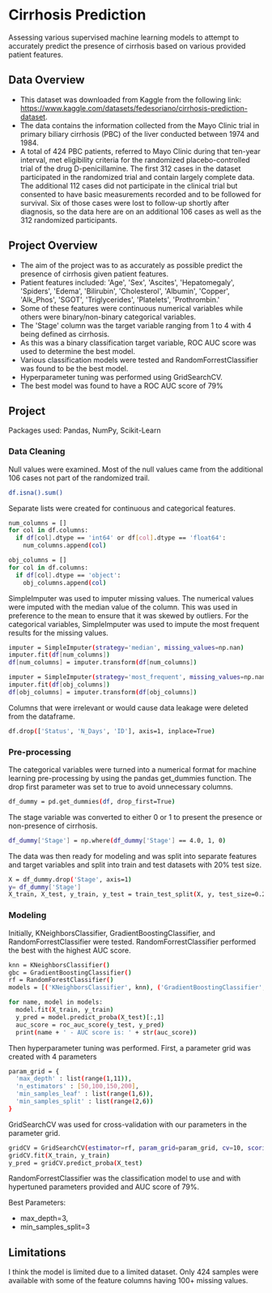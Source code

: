 # Cirrhosis Prediction

Assessing various supervised machine learning models to attempt to accurately predict the presence of cirrhosis based on various provided patient features. 

## Data Overview
- This dataset was downloaded from Kaggle from the following link: https://www.kaggle.com/datasets/fedesoriano/cirrhosis-prediction-dataset.
- The data contains the information collected from the Mayo Clinic trial in primary biliary cirrhosis (PBC) of the liver conducted between 1974 and 1984.
- A total of 424 PBC patients, referred to Mayo Clinic during that ten-year interval, met eligibility criteria for the randomized placebo-controlled trial of the drug D-penicillamine. The first 312 cases in the dataset participated in the randomized trial and contain largely complete data. The additional 112 cases did not participate in the clinical trial but consented to have basic measurements recorded and to be followed for survival. Six of those cases were lost to follow-up shortly after diagnosis, so the data here are on an additional 106 cases as well as the 312 randomized participants.

## Project Overview
-  The aim of the project was to as accurately as possible predict the presence of cirrhosis given patient features.
-  Patient features included: 'Age', 'Sex', 'Ascites', 'Hepatomegaly', 'Spiders', 'Edema', 'Bilirubin', 'Cholesterol', 'Albumin', 'Copper', 'Alk_Phos', 'SGOT', 'Triglycerides', 'Platelets', 'Prothrombin.'
-  Some of these features were continuous numerical variables while others were binary/non-binary categorical variables.
-  The 'Stage' column was the target variable ranging from 1 to 4 with 4 being defined as cirrhosis.
-  As this was a binary classification target variable, ROC AUC score was used to determine the best model.
-  Various classification models were tested and RandomForrestClassifier was found to be the best model.
-  Hyperparameter tuning was performed using GridSearchCV.
-  The best model was found to have a ROC AUC score of 79%

## Project

Packages used: Pandas, NumPy, Scikit-Learn

### Data Cleaning

Null values were examined. Most of the null values came from the additional 106 cases not part of the randomized trail.

```bash
df.isna().sum()
```
Separate lists were created for continuous and categorical features. 

```bash
num_columns = []
for col in df.columns:
  if df[col].dtype == 'int64' or df[col].dtype == 'float64':
    num_columns.append(col)

obj_columns = []
for col in df.columns:
  if df[col].dtype == 'object':
    obj_columns.append(col)
```
SimpleImputer was used to imputer missing values. The numerical values were imputed with the median value of the column. This was used in preference to the mean to ensure that it was skewed by outliers.
For the categorical variables, SimpleImputer was used to impute the most frequent results for the missing values.
```bash
imputer = SimpleImputer(strategy='median', missing_values=np.nan)
imputer.fit(df[num_columns])
df[num_columns] = imputer.transform(df[num_columns])

imputer = SimpleImputer(strategy='most_frequent', missing_values=np.nan)
imputer.fit(df[obj_columns])
df[obj_columns] = imputer.transform(df[obj_columns])
```
Columns that were irrelevant or would cause data leakage were deleted from the dataframe.
```bash
df.drop(['Status', 'N_Days', 'ID'], axis=1, inplace=True)
```

### Pre-processing
The categorical variables were turned into a numerical format for machine learning pre-processing by using the pandas get_dummies function.
The drop first parameter was set to true to avoid unnecessary columns.
```bash
df_dummy = pd.get_dummies(df, drop_first=True)
```
The stage variable was converted to either 0 or 1 to present the presence or non-presence of cirrhosis.
```bash
df_dummy['Stage'] = np.where(df_dummy['Stage'] == 4.0, 1, 0)
```
The data was then ready for modeling and was split into separate features and target variables and split into train and test datasets with 20% test size.
```bash
X = df_dummy.drop('Stage', axis=1)
y= df_dummy['Stage']
X_train, X_test, y_train, y_test = train_test_split(X, y, test_size=0.2, random_state=SEED)
```

### Modeling
Initially, KNeighborsClassifier, GradientBoostingClassifier, and RandomForrestClassifier were tested. RandomForrestClassifier performed the best with the highest AUC score.
```bash
knn = KNeighborsClassifier()
gbc = GradientBoostingClassifier()
rf = RandomForestClassifier()
models = [('KNeighborsClassifier', knn), ('GradientBoostingClassifier', gbc), ('RandomForestClassifier', rf)]

for name, model in models:
  model.fit(X_train, y_train)
  y_pred = model.predict_proba(X_test)[:,1]
  auc_score = roc_auc_score(y_test, y_pred)
  print(name + ' - AUC score is: ' + str(auc_score))
```
Then hyperparameter tuning was performed. First, a parameter grid was created with 4 parameters
```bash
param_grid = {
  'max_depth' : list(range(1,11)),
  'n_estimators' : [50,100,150,200],
  'min_samples_leaf' : list(range(1,6)),
  'min_samples_split' : list(range(2,6))
}
```
GridSearchCV was used for cross-validation with our parameters in the parameter grid.
```bash
gridCV = GridSearchCV(estimator=rf, param_grid=param_grid, cv=10, scoring='roc_auc')
gridCV.fit(X_train, y_train)
y_pred = gridCV.predict_proba(X_test)
```
RandomForrestClassifier was the classification model to use and with hypertuned parameters provided and AUC score of 79%.

Best Parameters:
- max_depth=3,
- min_samples_split=3

## Limitations
I think the model is limited due to a limited dataset. Only 424 samples were available with some of the feature columns having 100+ missing values.
